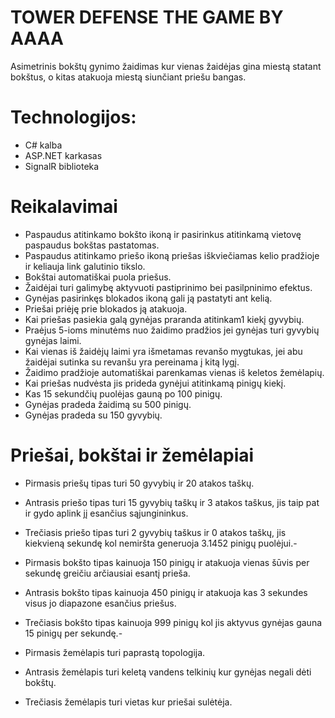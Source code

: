 # TOWER DEFENSE THE GAME BY AAAA
Asimetrinis bokštų gynimo žaidimas kur vienas žaidėjas gina miestą statant bokštus, o kitas atakuoja miestą siunčiant priešu bangas.


Technologijos:
=============
- C# kalba
- ASP.NET karkasas
- SignalR biblioteka

Reikalavimai
=============
- Paspaudus atitinkamo bokšto ikoną ir pasirinkus atitinkamą vietovę paspaudus bokštas pastatomas.  
- Paspaudus atitinkamo priešo ikoną priešas iškviečiamas kelio pradžioje ir keliauja link galutinio tikslo.
- Bokštai automatiškai puola priešus.
- Žaidėjai turi galimybę aktyvuoti pastiprinimo bei pasilpninimo efektus.
- Gynėjas pasirinkęs blokados ikoną gali ją pastatyti ant kelią.
- Priešai priėję prie blokados ją atakuoja.
- Kai priešas pasiekia galą gynėjas praranda atitinkam1 kiekį gyvybių.
- Praėjus 5-ioms minutėms nuo žaidimo pradžios jei gynėjas turi gyvybių gynėjas laimi.
- Kai vienas iš žaidėjų laimi yra išmetamas revanšo mygtukas, jei abu žaidėjai sutinka su revanšu yra pereinama į kitą lygį.
- Žaidimo pradžioje automatiškai parenkamas vienas iš keletos žemėlapių.
- Kai priešas nudvėsta jis prideda gynėjui atitinkamą pinigų kiekį.
- Kas 15 sekundčių puolėjas gauną po 100 pinigų.
- Gynėjas pradeda žaidimą su 500 pinigų.
- Gynėjas pradeda su 150 gyvybių.


Priešai, bokštai ir žemėlapiai
=============
- Pirmasis priešų tipas turi 50 gyvybių ir 20 atakos taškų.
- Antrasis priešo tipas turi 15 gyvybių taškų ir 3 atakos taškus, jis taip pat ir gydo aplink jį esančius sąjungininkus.
- Trečiasis priešo tipas turi 2 gyvybių taškus ir 0 atakos taškų, jis kiekvieną sekundę kol nemiršta generuoja 3.1452 pinigų puolėjui.- 

- Pirmasis bokšto tipas kainuoja 150 pinigų ir atakuoja vienas šūvis per sekundę greičiu arčiausiai esantį prieša.
- Antrasis bokšto tipas kainuoja 450 pinigų ir atakuoja kas 3 sekundes visus jo diapazone esančius priešus.
- Trečiasis bokšto tipas kainuoja 999 pinigų kol jis aktyvus gynėjas gauna 15 pinigų per sekundę.- 

- Pirmasis žemėlapis turi paprastą topologija.
- Antrasis žemėlapis turi keletą vandens telkinių kur gynėjas negali dėti bokštų.
- Trečiasis žemėlapis turi vietas kur priešai sulėtėja.
